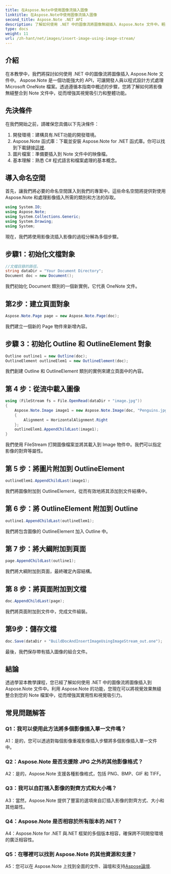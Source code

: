 ```yaml
---
title: 在Aspose.Note中使用圖像流插入圖像
linktitle: 在Aspose.Note中使用圖像流插入圖像
second_title: Aspose.Note .NET API
description: 了解如何使用 .NET 中的圖像流將圖像無縫插入 Aspose.Note 文件中。輕鬆透過視覺效果增強您的 Note 檔案。
type: docs
weight: 11
url: /zh-hant/net/images/insert-image-using-image-stream/
---
```

## 介紹

在本教學中，我們將探討如何使用 .NET 中的圖像流將圖像插入 Aspose.Note 文件中。 Aspose.Note 是一個功能強大的 API，可讓開發人員以程式設計方式處理 Microsoft OneNote 檔案。透過遵循本指南中概述的步驟，您將了解如何將影像無縫整合到 Note 文件中，從而增強其視覺吸引力和整體功能。

## 先決條件

在我們開始之前，請確保您具備以下先決條件：
1. 開發環境：建構具有.NET功能的開發環境。
2.  Aspose.Note 函式庫：下載並安裝 Aspose.Note for .NET 函式庫。你可以找到下載鏈接[這裡](https://releases.aspose.com/note/net/).
3. 圖片檔案：準備要插入到 Note 文件中的映像檔。
4. 基本理解：熟悉 C# 程式語言和檔案處理的基本概念。

## 導入命名空間
首先，讓我們將必要的命名空間匯入到我們的專案中。這些命名空間將提供對使用 Aspose.Note 和處理影像插入所需的類別和方法的存取。

```csharp
using System.IO;
using Aspose.Note;
using System.Collections.Generic;
using System.Drawing;
using System;
```

現在，我們將使用影像流插入影像的過程分解為多個步驟。

## 步驟1：初始化文檔對象
```csharp
//文檔目錄的路徑。
string dataDir = "Your Document Directory";
Document doc = new Document();
```
我們初始化 Document 類別的一個新實例，它代表 OneNote 文件。

## 第2步：建立頁面對象
```csharp
Aspose.Note.Page page = new Aspose.Note.Page(doc);
```
我們建立一個新的 Page 物件來新增內容。

## 步驟 3：初始化 Outline 和 OutlineElement 對象
```csharp
Outline outline1 = new Outline(doc);
OutlineElement outlineElem1 = new OutlineElement(doc);
```
我們創建 Outline 和 OutlineElement 類別的實例來建立頁面中的內容。

## 第 4 步：從流中載入圖像
```csharp
using (FileStream fs = File.OpenRead(dataDir + "image.jpg"))
{
    Aspose.Note.Image image1 = new Aspose.Note.Image(doc, "Penguins.jpg", fs)
    {
        Alignment = HorizontalAlignment.Right
    };
    outlineElem1.AppendChildLast(image1);
}
```
我們使用 FileStream 打開圖像檔案並將其載入到 Image 物件中。我們可以指定影像的對齊等屬性。

## 第 5 步：將圖片附加到 OutlineElement
```csharp
outlineElem1.AppendChildLast(image1);
```
我們將圖像附加到 OutlineElement，從而有效地將其添加到文件結構中。

## 第 6 步：將 OutlineElement 附加到 Outline
```csharp
outline1.AppendChildLast(outlineElem1);
```
我們將包含圖像的 OutlineElement 加入 Outline 中。

## 第 7 步：將大綱附加到頁面
```csharp
page.AppendChildLast(outline1);
```
我們將大綱附加到頁面，最終確定內容結構。

## 第 8 步：將頁面附加到文檔
```csharp
doc.AppendChildLast(page);
```
我們將頁面附加到文件中，完成文件組裝。

## 第9步：儲存文檔
```csharp
doc.Save(dataDir + "BuildDocAndInsertImageUsingImageStream_out.one");
```
最後，我們保存帶有插入圖像的組合文件。

## 結論
透過學習本教學課程，您已經了解如何使用 .NET 中的圖像流將圖像插入到 Aspose.Note 文件中。利用 Aspose.Note 的功能，您現在可以將視覺效果無縫整合到您的 Note 檔案中，從而增強其實用性和視覺吸引力。

## 常見問題解答

### Q1：我可以使用此方法將多個影像插入單一文件嗎？

A1：是的，您可以透過對每個影像重複影像插入步驟將多個影像插入單一文件中。

### Q2：Aspose.Note 是否支援除 JPG 之外的其他影像格式？

A2：是的，Aspose.Note 支援各種影像格式，包括 PNG、BMP、GIF 和 TIFF。

### Q3：我可以自訂插入影像的對齊方式和大小嗎？

A3：當然，Aspose.Note 提供了豐富的選項來自訂插入影像的對齊方式、大小和其他屬性。

### Q4：Aspose.Note 是否相容於所有版本的.NET？

A4：Aspose.Note for .NET 與.NET 框架的多個版本相容，確保跨不同開發環境的廣泛相容性。

### Q5：在哪裡可以找到 Aspose.Note 的其他資源和支援？

 A5：您可以在 Aspose.Note 上找到全面的文件、論壇和支持[Aspose論壇](https://forum.aspose.com/c/note/28).